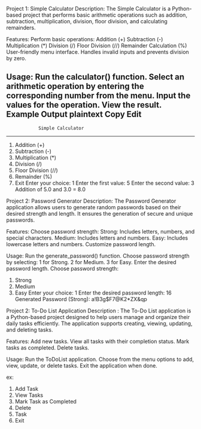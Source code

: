 Project 1: Simple Calculator
Description:
The Simple Calculator is a Python-based project that performs basic arithmetic operations such as addition, subtraction, multiplication, division, floor division, and calculating remainders.

Features:
Perform basic operations:
Addition (+)
Subtraction (-)
Multiplication (*)
Division (/)
Floor Division (//)
Remainder Calculation (%)
User-friendly menu interface.
Handles invalid inputs and prevents division by zero.

Usage:
Run the calculator() function.
Select an arithmetic operation by entering the corresponding number from the menu.
Input the values for the operation.
View the result.
Example Output
plaintext
Copy
Edit
--------------------------------------------------
                Simple Calculator
--------------------------------------------------
1. Addition  (+)
2. Subtraction  (-)
3. Multiplication  (*)
4. Division  (/)
5. Floor Division (//)
6. Remainder (%)
7. Exit
Enter your choice: 1
Enter the first value: 5
Enter the second value: 3
Addition of 5.0 and 3.0 = 8.0



Project 2: Password Generator
Description:
The Password Generator application allows users to generate random passwords based on their desired strength and length. It ensures the generation of secure and unique passwords.

Features:
Choose password strength:
Strong: Includes letters, numbers, and special characters.
Medium: Includes letters and numbers.
Easy: Includes lowercase letters and numbers.
Customize password length.

Usage:
Run the generate_password() function.
Choose password strength by selecting:
1 for Strong.
2 for Medium.
3 for Easy.
Enter the desired password length.
Choose password strength:
1. Strong
2. Medium
3. Easy
Enter your choice: 1
Enter the desired password length: 16
Generated Password (Strong): a!B3g$F7@K2*ZX&qp

Project 2: To-Do List Application
Description :
The To-Do List application is a Python-based project designed to help users manage and organize their daily tasks efficiently. The application supports creating, viewing, updating, and deleting tasks.

Features:
Add new tasks.
View all tasks with their completion status.
Mark tasks as completed.
Delete tasks.

Usage:
Run the ToDoList application.
Choose from the menu options to add, view, update, or delete tasks.
Exit the application when done.

ex:
1. Add Task
2. View Tasks
3. Mark Task as Completed
4. Delete
5. Task
6. Exit


